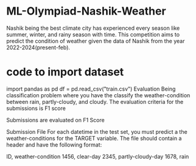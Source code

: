# ML-Olympiad-Nashik-Weather
Nashik being the best climate city has experienced every season like summer, winter, and rainy season with time. This competition aims to predict the condition of weather given the data of Nashik from the year 2022-2024(present-feb).

# code to import dataset 
import pandas as pd
df = pd.read_csv("train.csv")
Evaluation
Being classification problem where you have the classify the weather-condition between rain, partly-cloudy, and cloudy. The evaluation criteria for the submissions is F1 score

Submissions are evaluated on F1 Score



Submission File
For each datetime in the test set, you must predict a the weather-conditions for the TARGET variable. The file should contain a header and have the following format:

ID, weather-condition
1456, clear-day
2345, partly-cloudy-day
1678, rain
